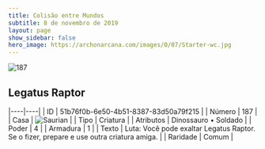 ```yaml
---
title: Colisão entre Mundos
subtitle: 8 de novembro de 2019
layout: page
show_sidebar: false
hero_image: https://archonarcana.com/images/0/07/Starter-wc.jpg
---
```


![187](https://cdn.keyforgegame.com/media/card_front/pt/452_187_Q2PGRM7X9Q28_pt.png)

## Legatus Raptor

|----|----|
| ID | 51b76f0b-6e50-4b51-8387-83d50a79f215 |
| Número | 187 |
| Casa | ![Saurian](https://archonarcana.com/images/thumb/9/9e/Saurian_P.png/22px-Saurian_P.png "Sauro") |
| Tipo | Criatura |
| Atributos | Dinossauro • Soldado |
| Poder | 4 |
| Armadura | 1 |
| Texto | Luta: Você pode exaltar Legatus Raptor. Se o fizer, prepare e use outra criatura amiga. |
| Raridade | Comum |
